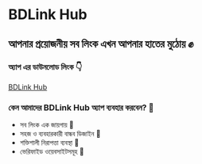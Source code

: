 # BDLink Hub

## আপনার প্রয়োজনীয় সব লিংক এখন আপনার হাতের মুঠোয় ✊
### অ্যাপ এর ডাউনলোড লিংক 👇
[BDLink Hub]() 

### কেন আমাদের BDLink Hub অ্যাপ ব্যবহার করবেন? 🤔

- সব লিংক এক জায়গায় 📱
- সহজ ও ব্যবহারকারী বান্ধব ডিজাইন 👀
- শক্তিশালী নিরাপত্তা ব্যবস্থা 🛂
- ভেরিফাইড ওয়েবসাইটসমূহ 🚷
